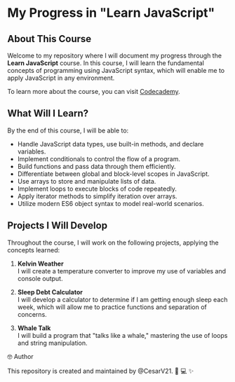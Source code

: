 # My Progress in "Learn JavaScript"

## About This Course

Welcome to my repository where I will document my progress through the **Learn JavaScript** course. In this course, I will learn the fundamental concepts of programming using JavaScript syntax, which will enable me to apply JavaScript in any environment.

To learn more about the course, you can visit [Codecademy](https://www.codecademy.com/enrolled/courses/introduction-to-javascript).

## What Will I Learn?

By the end of this course, I will be able to:

- Handle JavaScript data types, use built-in methods, and declare variables.
- Implement conditionals to control the flow of a program.
- Build functions and pass data through them efficiently.
- Differentiate between global and block-level scopes in JavaScript.
- Use arrays to store and manipulate lists of data.
- Implement loops to execute blocks of code repeatedly.
- Apply iterator methods to simplify iteration over arrays.
- Utilize modern ES6 object syntax to model real-world scenarios.

## Projects I Will Develop

Throughout the course, I will work on the following projects, applying the concepts learned:

1. **Kelvin Weather**  
   I will create a temperature converter to improve my use of variables and console output.

2. **Sleep Debt Calculator**  
   I will develop a calculator to determine if I am getting enough sleep each week, which will allow me to practice functions and separation of concerns.

3. **Whale Talk**  
   I will build a program that "talks like a whale," mastering the use of loops and string manipulation.

🤓 Author

This repository is created and maintained by @CesarV21. 🚀 💻 ✨

